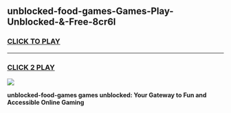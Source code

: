 
## unblocked-food-games-Games-Play-Unblocked-&-Free-8cr6l
<h3>
<a href="https://premium76.site?title=unblocked-food-games&ref=24A">CLICK TO PLAY</a></h3>
<hr>

<h3>
<a href="https://premium76.site?title=unblocked-food-games&ref=24A">CLICK 2 PLAY</a>
  
</h3>

<a href="https://premium76.site?title=unblocked-food-games&ref=24A"><img src="https://clearcache.store/games.png"></a>


**unblocked-food-games games unblocked: Your Gateway to Fun and Accessible Online Gaming**
